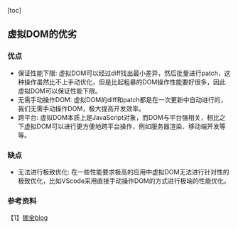 [toc]

## 虚拟DOM的优劣

### 优点

- 保证性能下限: 虚拟DOM可以经过diff找出最小差异，然后批量进行patch，这种操作虽然比不上手动优化，但是比起粗暴的DOM操作性能要好很多，因此虚拟DOM可以保证性能下限。
- 无需手动操作DOM: 虚拟DOM的diff和patch都是在一次更新中自动进行的，我们无需手动操作DOM，极大提高开发效率。
- 跨平台: 虚拟DOM本质上是JavaScript对象，而DOM与平台强相关，相比之下虚拟DOM可以进行更方便地跨平台操作，例如服务器渲染、移动端开发等等。

### 缺点

- 无法进行极致优化: 在一些性能要求极高的应用中虚拟DOM无法进行针对性的极致优化，比如VScode采用直接手动操作DOM的方式进行极端的性能优化。

### 参考资料

【1】[掘金blog](https://juejin.cn/post/6844903922453200904)

